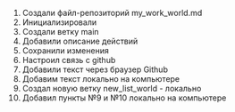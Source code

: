 1. Создали файл-репозиторий my_work_world.md
2. Инициализировали
3. Создали ветку main
4. Добавили описание действий
5. Сохранили изменения
6. Настроил связь с github
7. Добавили текст через браузер Github
8. Добавим текст локально на компьютере
9. Создал новую ветку new_list_world - локально
10. Добавил пункты №9 и №10 локально на компьютере
